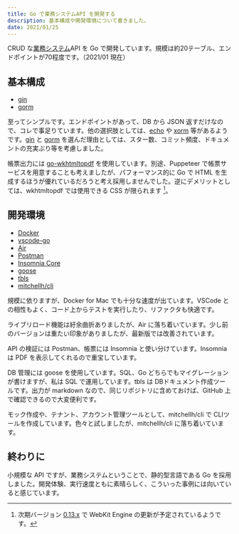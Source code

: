 ```yaml
---
title: Go で業務システムAPI を開発する
description: 基本構成や開発環境について書きました。
date: 2021/01/25
---
```


CRUD な[業務システム](/articles/20201230_2021#construction-ledger)API を Go で開発しています。規模は約20テーブル、エンドポイントが70程度です。（2021/01 現在）

## 基本構成

- [gin](https://gin-gonic.com/)
- [gorm](https://gorm.io/)

至ってシンプルです。エンドポイントがあって、DB から JSON 返すだけなので、コレで事足りています。他の選択肢としては、[echo](https://echo.labstack.com/) や [xorm](https://xorm.io/) 等があるようです。[gin](https://gin-gonic.com/) と [gorm](https://gorm.io/) を選んだ理由としては、スター数、コミット頻度、ドキュメントの充実ぶり等を考慮しました。

帳票出力には [go-wkhtmltopdf](https://github.com/SebastiaanKlippert/go-wkhtmltopdf) を使用しています。別途、Puppeteer で帳票サービスを用意することも考えましたが、パフォーマンス的に Go で HTML を生成するほうが優れているだろうと考え採用しませんでした。逆にデメリットとしては、wkhtmltopdf では使用できる CSS が限られます [^1]。

## 開発環境

- [Docker](https://hub.docker.com/_/golang)
- [vscode-go](https://github.com/golang/vscode-go)
- [Air](https://github.com/cosmtrek/air)
- [Postman](https://www.postman.com/)
- [Insomnia Core](https://insomnia.rest/)
- [goose](https://bitbucket.org/liamstask/goose)
- [tbls](https://github.com/k1LoW/tbls)
- [mitchellh/cli](https://github.com/mitchellh/cli)

規模に依りますが、Docker for Mac でも十分な速度が出ています。VSCode との相性もよく、コード上からテストを実行したり、リファクタも快適です。

ライブリロード機能は紆余曲折ありましたが、Air に落ち着いています。少し前のバージョンは重たい印象がありましたが、最新版では改善されています。

API の検証には Postman、帳票には Insomnia と使い分けています。Insomnia は PDF を表示してくれるので重宝しています。

DB 管理には goose を使用しています。SQL、Go どちらでもマイグレーションが書けますが、私は SQL で運用しています。tbls は DBドキュメント作成ツールです。出力が markdown なので、同じリポジトリに含めておけば、GitHub 上で確認できるので大変便利です。

モック作成や、テナント、アカウント管理ツールとして、mitchellh/cli で CLIツールを作成しています。色々と試しましたが、mitchellh/cli に落ち着いています。

<article-img src="/articles/images/20210125_1.webp" title="Insomnia で 帳票出力の確認" width="1024" height="632"></article-img>

## 終わりに

小規模な API ですが、業務システムということで、静的型言語である Go を採用しました。開発体験、実行速度ともに素晴らしく、こういった事例には向いていると感じています。

[^1]: 次期バージョン [0.13.x](https://github.com/wkhtmltopdf/wkhtmltopdf/milestone/5) で WebKit Engine の更新が予定されているようです。
